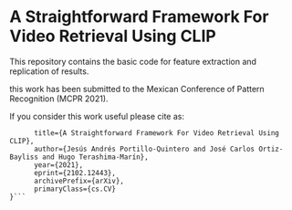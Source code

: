 # A Straightforward Framework For Video Retrieval Using CLIP

This repository contains the basic code for feature extraction and replication of results.

this work has been submitted to the Mexican Conference of Pattern Recognition (MCPR 2021).

If you consider this work useful please cite as:

```@misc{portilloquintero2021straightforward,
      title={A Straightforward Framework For Video Retrieval Using CLIP}, 
      author={Jesús Andrés Portillo-Quintero and José Carlos Ortiz-Bayliss and Hugo Terashima-Marín},
      year={2021},
      eprint={2102.12443},
      archivePrefix={arXiv},
      primaryClass={cs.CV}
}```
